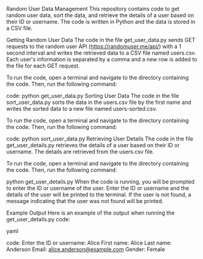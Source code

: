 Random User Data Management
This repository contains code to get random user data, sort the data, and retrieve the details of a user based on their ID or username. The code is written in Python and the data is stored in a CSV file.

Getting Random User Data
The code in the file get_user_data.py sends GET requests to the random user API (https://randomuser.me/api/) with a 1 second interval and writes the retrieved data to a CSV file named users.csv. Each user's information is separated by a comma and a new row is added to the file for each GET request.

To run the code, open a terminal and navigate to the directory containing the code. Then, run the following command:

code:
python get_user_data.py
Sorting User Data
The code in the file sort_user_data.py sorts the data in the users.csv file by the first name and writes the sorted data to a new file named users-sorted.csv.

To run the code, open a terminal and navigate to the directory containing the code. Then, run the following command:

code:
python sort_user_data.py
Retrieving User Details
The code in the file get_user_details.py retrieves the details of a user based on their ID or username. The details are retrieved from the users.csv file.

To run the code, open a terminal and navigate to the directory containing the code. Then, run the following command:


python get_user_details.py
When the code is running, you will be prompted to enter the ID or username of the user. Enter the ID or username and the details of the user will be printed to the terminal. If the user is not found, a message indicating that the user was not found will be printed.

Example Output
Here is an example of the output when running the get_user_details.py code:

yaml

code:
Enter the ID or username: Alice
First name: Alice
Last name: Anderson
Email: alice.anderson@example.com
Gender: Female



